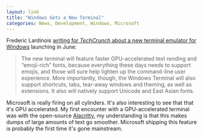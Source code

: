 ```yaml
---
layout: link
title: "Windows Gets a New Terminal"
categories: News, Development, Windows, Microsoft
---
```


Frederic Lardinois [writing for *TechCrunch* about a new terminal emulator for Windows](https://techcrunch.com/2019/05/06/windows-gets-a-new-terminal/) launching in June:

> The new terminal will feature faster GPU-accelerated text rending and “emoji-rich” fonts, because everything these days needs to support emojis, and those will sure help lighten up the command-line user experience. More importantly, though, the Windows Terminal will also support shortcuts, tabs, tear-away windows and theming, as well as extensions. It also will natively support Unicode and East Asian fonts.

Microsoft is really firing on all cylinders. It's also interesting to see that that it's GPU accelerated. My first encounter with a GPU-accelerated terminal was with the open-source [Alacritty](https://github.com/jwilm/alacritty), my understanding is that this makes dumps of large amounts of text go smoother. Microsoft shipping this feature is probably the first time it's gone mainstream.
